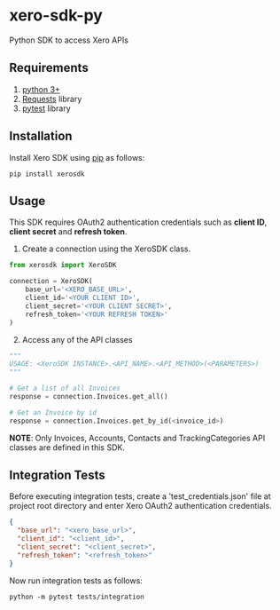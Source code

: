 # xero-sdk-py
Python SDK to access Xero APIs

## Requirements

1. [python 3+](https://www.python.org/downloads/)
2. [Requests](https://pypi.org/project/requests/) library
3. [pytest](https://pypi.org/project/pytest/) library

## Installation

Install Xero SDK using [pip](https://pypi.org) as follows:

```
pip install xerosdk
```

## Usage

This SDK requires OAuth2 authentication credentials such as 
**client ID**, **client secret** and **refresh token**.

1. Create a connection using the XeroSDK class.

```python
from xerosdk import XeroSDK 

connection = XeroSDK(
    base_url='<XERO_BASE_URL>',
    client_id='<YOUR CLIENT ID>',
    client_secret='<YOUR CLIENT SECRET>',
    refresh_token='<YOUR REFRESH TOKEN>'
)
```

2. Access any of the API classes

```python
"""
USAGE: <XeroSDK INSTANCE>.<API_NAME>.<API_METHOD>(<PARAMETERS>)
"""

# Get a list of all Invoices
response = connection.Invoices.get_all()

# Get an Invoice by id
response = connection.Invoices.get_by_id(<invoice_id>)
```

**NOTE**: Only Invoices, Accounts, Contacts and TrackingCategories 
API classes are defined in this SDK.

## Integration Tests

Before executing integration tests, create a 'test_credentials.json' file
at project root directory and enter Xero OAuth2 authentication credentials.

```json
{
  "base_url": "<xero_base_url>",
  "client_id": "<client_id>",
  "client_secret": "<client_secret>",
  "refresh_token": "<refresh_token>"
}
```

Now run integration tests as follows:

```
python -m pytest tests/integration
```
   